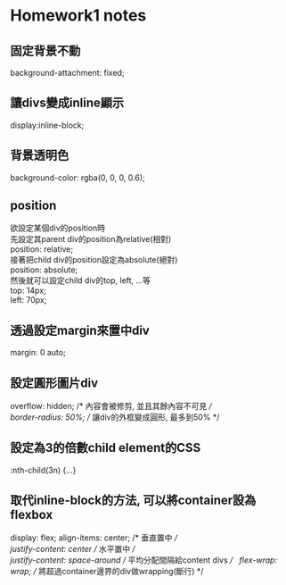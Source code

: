 # Homework1 notes
  
## 固定背景不動
background-attachment: fixed;
  
## 讓divs變成inline顯示
display:inline-block;
  
## 背景透明色
background-color: rgba(0, 0, 0, 0.6);
  
## position
欲設定某個div的position時  
先設定其parent div的position為relative(相對)  
position: relative;  
接著把child div的position設定為absolute(絕對)  
position: absolute;  
然後就可以設定child div的top, left, ...等  
top: 14px;  
left: 70px;  
  
## 透過設定margin來置中div
margin: 0 auto;
  
## 設定圓形圖片div
overflow: hidden; /* 內容會被修剪, 並且其餘內容不可見 */  
border-radius: 50%; /* 讓div的外框變成圓形, 最多到50% */  
  
## 設定為3的倍數child element的CSS
<selector>:nth-child(3n) {...}  
  
## 取代inline-block的方法, 可以將container設為flexbox
display: flex; 
align-items: center; /* 垂直置中 */  
justify-content: center /* 水平置中 */  
justify-content: space-around /* 平均分配間隔給content divs */  
flex-wrap: wrap; /* 將超過container邊界的div做wrapping(斷行) */ 
